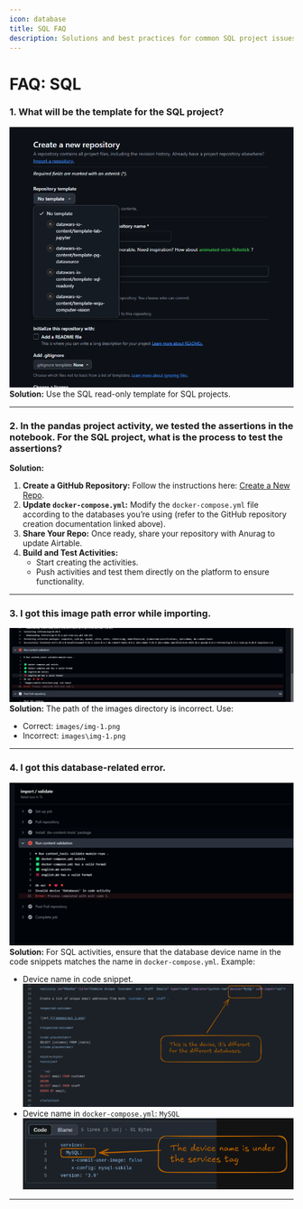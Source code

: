 ```yaml
---
icon: database
title: SQL FAQ
description: Solutions and best practices for common SQL project issues.
---
```


# FAQ: SQL

### 1. What will be the template for the SQL project?
![Creating a new repository](images/sql-faq-1.png)
**Solution:**
Use the SQL read-only template for SQL projects.

---

### 2. In the pandas project activity, we tested the assertions in the notebook. For the SQL project, what is the process to test the assertions?
**Solution:**
1. **Create a GitHub Repository:** Follow the instructions here: [Create a New Repo](https://datawars-io-content.github.io/project-author-documentation/new-authors-training/github/create-new-repo/).
2. **Update `docker-compose.yml`:** Modify the `docker-compose.yml` file according to the databases you’re using (refer to the GitHub repository creation documentation linked above).
3. **Share Your Repo:** Once ready, share your repository with Anurag to update Airtable.
4. **Build and Test Activities:**
   - Start creating the activities.
   - Push activities and test them directly on the platform to ensure functionality.

---

### 3. I got this image path error while importing.
![Image Path Error](images/sql-faq-2.png)
**Solution:**
The path of the images directory is incorrect. Use:
- Correct: `images/img-1.png`
- Incorrect: `images\img-1.png`

---

### 4. I got this database-related error.
![Invalid Database Error](images/sql-faq-3.png)  
**Solution:**
For SQL activities, ensure that the database device name in the code snippets matches the name in `docker-compose.yml`.
Example:
- Device name in code snippet.
![Device name in code snippet](images/sql-faq-4.png)
- Device name in `docker-compose.yml`: `MySQL`
![Device name in docker-compose.yml](images/sql-faq-5.png)
---
